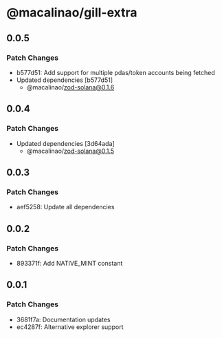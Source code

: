 # @macalinao/gill-extra

## 0.0.5

### Patch Changes

- b577d51: Add support for multiple pdas/token accounts being fetched
- Updated dependencies [b577d51]
  - @macalinao/zod-solana@0.1.6

## 0.0.4

### Patch Changes

- Updated dependencies [3d64ada]
  - @macalinao/zod-solana@0.1.5

## 0.0.3

### Patch Changes

- aef5258: Update all dependencies

## 0.0.2

### Patch Changes

- 893371f: Add NATIVE_MINT constant

## 0.0.1

### Patch Changes

- 3681f7a: Documentation updates
- ec4287f: Alternative explorer support
